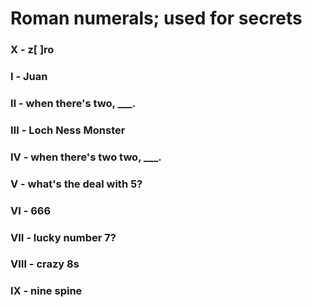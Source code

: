 # Roman numerals; used for secrets

### Ⅹ - z[ ]ro
### Ⅰ - Juan
### Ⅱ - when there's two, ___.
### Ⅲ - Loch Ness Monster
### Ⅳ - when there's two two, ___.
### Ⅴ - what's the deal with 5?
### Ⅵ - 666
### Ⅶ - lucky number 7?
### Ⅷ - crazy 8s
### Ⅸ - nine spine